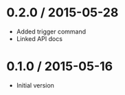 
0.2.0 / 2015-05-28
==================

  * Added trigger command
  * Linked API docs

0.1.0 / 2015-05-16
==================

  * Initial version
